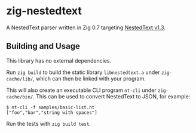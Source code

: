 # zig-nestedtext

A NestedText parser written in Zig 0.7 targeting [NestedText v1.3](https://nestedtext.org/en/v1.3/).


## Building and Usage

This library has no external dependencies.

Run `zig build` to build the static library `libnestedtext.a` under `zig-cache/lib/`, which can then be linked with your program.

This will also create an executable CLI program `nt-cli` under `zig-cache/bin/`. This can be used to convert NestedText to JSON, for example:  
```
$ nt-cli -f samples/basic-list.nt
["foo","bar","string with spaces"]
```

Run the tests with `zig build test`.
